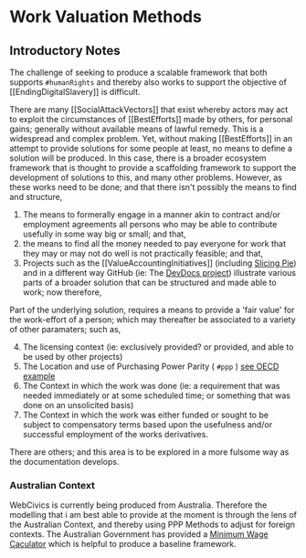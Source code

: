 # Work Valuation Methods

## Introductory Notes

The challenge of seeking to produce a scalable framework that both supports `#humanRights` and thereby also works to support the objective of [[EndingDigitalSlavery]] is difficult.

There are many [[SocialAttackVectors]] that exist whereby actors may act to exploit the circumstances of  [[BestEfforts]] made by others, for personal gains; generally without available means of lawful remedy.  This is a widespread and complex problem.  Yet, without making [[BestEfforts]] in an attempt to provide solutions for some people at least, no means to define a solution will be produced.  In this case, there is a broader ecosystem framework that is thought to provide a scaffolding framework to support the development of solutions to this, and many other problems.  However, as these works need to be done; and that there isn't possibly the means to find and structure,
1. The means to formerally engage in a manner akin to contract and/or employment agreements all persons who may be able to contribute usefully in some way big or small; and that,
2. the means to find all the money needed to pay everyone for work that they may or may not do well is not practically feasible; and that,
3. Projects such as the [[ValueAccountingInitiatives]] (including [Slicing Pie](https://slicingpie.com/learn-slicing-pie-model/)) and in a different way GitHub (ie: The [DevDocs project](https://github.com/webizenai/devdocs/)) illustrate various parts of a broader solution that can be structured and made able to work; now therefore,

Part of the underlying solution, requires a means to provide a 'fair value' for the work-effort of a person; which may thereafter be associated to a variety of other paramaters; such as,

4. The licensing context (ie: exclusively provided?  or provided, and able to be used by other projects)
5. The Location and use of  Purchasing Power Parity ( `#ppp` ) [see OECD example](https://data.oecd.org/conversion/purchasing-power-parities-ppp.htm)
6. The Context in which the work was done (ie: a requirement that was needed immediately or at some scheduled time; or something that was done on an unsolicited basis)
7. The Context in which the work was either funded or sought to be subject to compensatory terms based upon the usefulness and/or successful employment of the works derivatives.

There are others; and this area is to be explored in a more fulsome way as the documentation develops.  

### Australian Context
WebCivics is currently being produced from Australia.  Therefore the modelling that i am best able to provide at the moment is through the lens of the Australian Context, and thereby using PPP Methods to adjust for foreign contexts.  The Australian Government has provided a [Minimum Wage Caculator](https://calculate.fairwork.gov.au/FindYourAward) which is helpful to produce a baseline framework.

